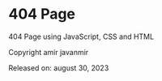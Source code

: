 # 404 Page
404 Page using JavaScript, CSS and HTML

Copyright amir javanmir

Released on: august 30, 2023
